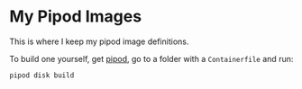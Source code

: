 # My Pipod Images

This is where I keep my pipod image definitions.

To build one yourself, get [pipod](https://github.com/gaboose/pipod), go to a folder with a `Containerfile` and run:

```
pipod disk build
```
